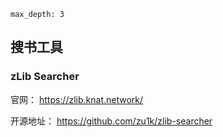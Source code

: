 
```toc
max_depth: 3
```

## 搜书工具

### zLib Searcher

官网：
	https://zlib.knat.network/

开源地址：
	https://github.com/zu1k/zlib-searcher


